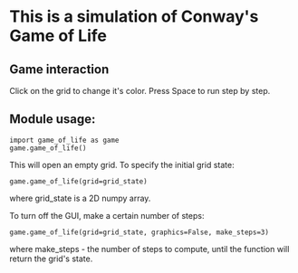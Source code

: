 # This is a simulation of Conway's Game of Life

## Game interaction
Click on the grid to change it's color. Press Space to run step by step.

## Module usage:

```
import game_of_life as game
game.game_of_life()
```
This will open an empty grid.
To specify the initial grid state:
```
game.game_of_life(grid=grid_state)
```
where grid_state is a 2D numpy array.

To turn off the GUI, make a certain number of steps:
```
game.game_of_life(grid=grid_state, graphics=False, make_steps=3)
```
where make_steps - the number of steps to compute, until the function will return the grid's state.
